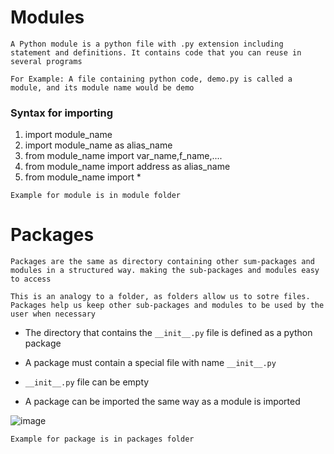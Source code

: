 # Modules

```
A Python module is a python file with .py extension including statement and definitions. It contains code that you can reuse in several programs

For Example: A file containing python code, demo.py is called a module, and its module name would be demo
```

### Syntax for importing 

1. import module_name
2. import module_name as alias_name
3. from module_name import var_name,f_name,....
4. from module_name import address as alias_name
5. from module_name import *

```
Example for module is in module folder
```

# Packages

```
Packages are the same as directory containing other sum-packages and modules in a structured way. making the sub-packages and modules easy to access

This is an analogy to a folder, as folders allow us to sotre files. Packages help us keep other sub-packages and modules to be used by the user when necessary
```

- The directory that contains the `__init__.py` file is defined as a python package

- A package must contain a special file with name `__init__.py`

- `__init__.py` file can be empty

- A package can be imported the same way as a module is imported

![image](https://pythongeeks.org/wp-content/uploads/2021/12/structure-of-packages.webp)

```
Example for package is in packages folder
```